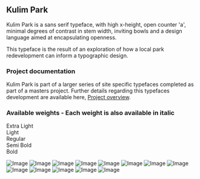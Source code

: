 ## Kulim Park

Kulim Park is a sans serif typeface, with high x-height, open counter 'a', minimal degrees of contrast in stem width, inviting bowls and a design language aimed at encapsulating openness.

This typeface is the result of an exploration of how a local park redevelopment can inform a typographic design.

### Project documentation

Kulim Park is part of a larger series of site specific typefaces completed as part of a masters project. Further details regarding this typefaces development are available here, [Project overview](docs/project-overview.md).

### Available weights - Each weight is also available in italic

Extra Light  
Light  
Regular  
Semi Bold  
Bold

![Image](images/kulim-park-cover.png)
![Image](images/kulim-park2.jpg)
![Image](images/kulim-park3.jpg)
![Image](images/kulim-park4.jpg)
![Image](images/kulim-park5.jpg)
![Image](images/kulim-park6.jpg)
![Image](images/kulim-park7.jpg)
![Image](images/kulim-park8.jpg)
![Image](images/kulim-park9.jpg)
![Image](images/kulim-park10.jpg)
![Image](images/kulim-park11.jpg)
![Image](images/kulim-park12.jpg)
![Image](images/kulim-park13.jpg)
